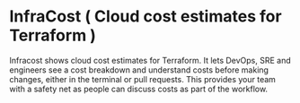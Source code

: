 # InfraCost ( Cloud cost estimates for Terraform )
Infracost shows cloud cost estimates for Terraform. It lets DevOps, SRE and engineers see a cost breakdown and understand costs before making changes, either in the terminal or pull requests. This provides your team with a safety net as people can discuss costs as part of the workflow.
